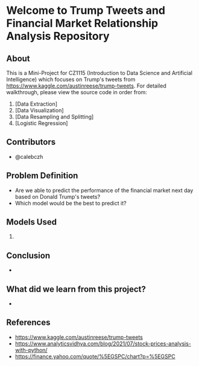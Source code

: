 # Welcome to Trump Tweets and Financial Market Relationship Analysis Repository

## About

This is a Mini-Project for CZ1115 (Introduction to Data Science and Artificial Intelligence) which focuses on Trump's tweets from https://www.kaggle.com/austinreese/trump-tweets. For detailed walkthrough, please view the source code in order from:

1. [Data Extraction]
2. [Data Visualization]
3. [Data Resampling and Splitting]
4. [Logistic Regression]
  
## Contributors

- @calebczh

## Problem Definition

- Are we able to predict the performance of the financial market next day based on Donald Trump's tweets?
- Which model would be the best to predict it?

## Models Used

1. 

## Conclusion

- 

## What did we learn from this project?

- 

## References

- <https://www.kaggle.com/austinreese/trump-tweets>
- <https://www.analyticsvidhya.com/blog/2021/07/stock-prices-analysis-with-python/>
- <https://finance.yahoo.com/quote/%5EGSPC/chart?p=%5EGSPC>
